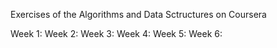 Exercises of the Algorithms and Data Sctructures on Coursera

Week 1:
Week 2:
Week 3:
Week 4:
Week 5:
Week 6: